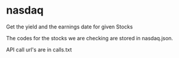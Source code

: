 # nasdaq
Get the yield and the earnings date for given Stocks

The codes for the stocks we are checking are stored in nasdaq.json.

API call url's are in calls.txt
